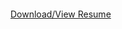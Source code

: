 <object data="https://github.com/connkat/Resume/blob/master/KConnolly2022.pdf" type="application/pdf">
    <embed src="https://github.com/connkat/Resume/blob/master/KConnolly2022.pdf">
        <p><a href="https://github.com/connkat/Resume/blob/master/KConnolly2022.pdf">Download/View Resume</a></p>
    </embed>
</object>

